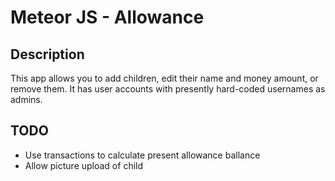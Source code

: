 # Meteor JS - Allowance

## Description

This app allows you to add children, edit their name and money amount, or remove them.  It has user accounts with presently hard-coded usernames as admins.

## TODO

- Use transactions to calculate present allowance ballance
- Allow picture upload of child
